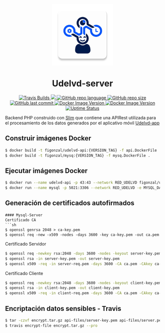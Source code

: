 <p align="center">
  <img src="https://github.com/figonzal1/Udelvd-app/blob/master/app/src/main/ic_launcher-web.png" width="200" height="200">
</p>
<h1 align="center">Udelvd-server</h1>

<p align="center">
  <a href="https://travis-ci.com/figonzal1/Udelvd-server" alt="Travis">
        <img alt="Travis Builds" src="https://travis-ci.com/figonzal1/Udelvd-server.svg?branch=udelvd.tk">
  </a>
  
  <a href="https://www.codefactor.io/repository/github/figonzal1/udelvd-server" alt="CodeFactor">
        <img src="https://www.codefactor.io/repository/github/figonzal1/udelvd-server/badge" />
  </a>
  
  <a href="https://img.shields.io/github/languages/top/figonzal1/Udelvd-server" alt="Top Language">
        <img alt="GitHub repo language" src="https://img.shields.io/github/languages/top/figonzal1/Udelvd-server">
  </a>
  
  <a href="https://img.shields.io/github/repo-size/figonzal1/Udelvd-server" alt="GitHub repo size">
        <img alt="GitHub repo size" src="https://img.shields.io/github/repo-size/figonzal1/Udelvd-server">
  </a>
  
  <a href="https://img.shields.io/github/last-commit/figonzal1/Udelvd-server" alt="Last Commit">
        <img alt="GitHub last commit" src="https://img.shields.io/github/last-commit/figonzal1/Udelvd-server">
  </a>
  
  <a href="https://img.shields.io/docker/v/figonzal/udelvd-api?label=Docker%20udelvd-api" alt="Docker Image Version">
        <img alt="Docker Image Version" src="https://img.shields.io/docker/v/figonzal/udelvd-api?label=Docker%20udelvd-api">
  </a>
  
  <a href="https://img.shields.io/docker/v/figonzal/mysql?label=Docker%20mysql" alt="Docker Image Version">
        <img alt="Docker Image Version" src="https://img.shields.io/docker/v/figonzal/mysql?label=Docker%20mysql">
  </a>
  
  <a href="https://img.shields.io/uptimerobot/status/m784784797-355fdf5539abcc0df0dcd13c?label=website%20status" alt="Uptime Status">
        <img alt="Uptime Status" src="https://img.shields.io/uptimerobot/status/m784784797-355fdf5539abcc0df0dcd13c?label=website%20status">
  </a>
  
</p>

Backend PHP construido con [Slim](http://www.slimframework.com/) que contiene una APIRest utilizada para el procesamiento de los datos generados por el aplicativo móvil [Udelvd-app](https://github.com/figonzal1/Udelvd-app)

## Construir imágenes Docker
```sh
$ docker build -t figonzal/udelvd-api:{VERSION_TAG} -f api.DockerFile .
$ docker build -t figonzal/mysq:{VERSION_TAG} -f mysq.DockerFile .
```
## Ejecutar imágenes Docker
```sh
$ docker run --name udelvd-api -p 43:43 --network RED_UDELVD figonzal/udelvd-api:{VERSION_TAG}
$ docker run --name mysql -p 5021:3306 --network RED_UDELVD -e MYSQL_DATABASE={MYSQL_DATABASE} -e MYSQL_USER={MYSQL_USER} -e MYSQL_ROOT_PASSWORD={MYSQL_ROOT_PASSWORD} -e MYSQL_PASSWORD={MYSQL_PASSWORD} -d mysql:{VERSION_TAG}
```
## Generación de certificados autofirmados
```
#### Mysql-Server
Certificado CA
```sh
$ openssl genrsa 2048 > ca-key.pem
$ openssl req -new -x509 -nodes -days 3600 -key ca-key.pem -out ca.pem
```
Certificado Servidor
```sh
$ openssl req -newkey rsa:2048 -days 3600 -nodes -keyout server-key.pem -out server-req.pem
$ openssl rsa -in server-key.pem -out server-key.pem
$ openssl x509 -req -in server-req.pem -days 3600 -CA ca.pem -CAkey ca-key.pem -set_serial 01 -out server-cert.pem
```

Certificado Cliente
```sh
$ openssl req -newkey rsa:2048 -days 3600 -nodes -keyout client-key.pem -out client-req.pem
$ openssl rsa -in client-key.pem -out client-key.pem
$ openssl x509 -req -in client-req.pem -days 3600 -CA ca.pem -CAkey ca-key.pem -set_serial 01 -out client-cert.pem
```

## Encriptación datos sensibles - Travis
````sh
$ tar -czvf encrypt.tar.gz api-files/server-key.pem api-files/server.pem mysql-files/ .env udelvd-server-credentials.json
$ travis encrypt-file encrypt.tar.gz --pro
````

